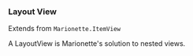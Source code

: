 ### Layout View  
Extends from `Marionette.ItemView`

A LayoutView is Marionette's solution to nested views. 
